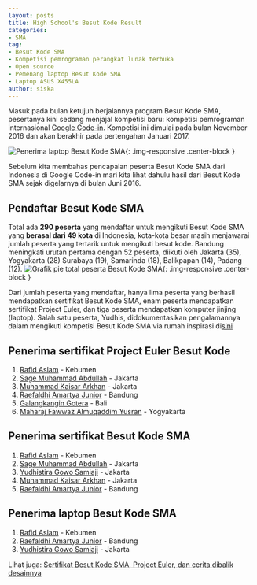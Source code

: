 ```yaml
---
layout: posts
title: High School's Besut Kode Result
categories:
- SMA
tag:
- Besut Kode SMA
- Kompetisi pemrograman perangkat lunak terbuka
- Open source
- Pemenang laptop Besut Kode SMA
- Laptop ASUS X455LA
author: siska
---
```


Masuk pada bulan ketujuh berjalannya program Besut Kode SMA, pesertanya kini sedang menjajal kompetisi baru: 
kompetisi pemrograman internasional [Google Code-in](https://developers.google.com/open-source/gci/). Kompetisi ini dimulai pada bulan November 2016 dan akan berakhir pada pertengahan Januari 2017. 

![Penerima laptop Besut Kode SMA](http://wikimedia-id.github.io/besutkode/img/blog/Penerima%20Laptop%20Besut%20Kode%20SMA.png "Penerima laptop Besut Kode SMA"){: .img-responsive .center-block }

Sebelum kita membahas pencapaian peserta Besut Kode SMA dari Indonesia di Google Code-in mari kita lihat dahulu hasil dari Besut Kode SMA sejak digelarnya di bulan Juni 2016. 

## Pendaftar Besut Kode SMA
Total ada **290 peserta** yang mendaftar untuk mengikuti Besut Kode SMA yang **berasal dari 49 kota** di Indonesia, kota-kota besar masih menjawarai jumlah peserta yang tertarik untuk mengikuti besut kode. Bandung meningkati urutan pertama dengan 52 peserta, diikuti oleh Jakarta (35), Yogyakarta (28)
Surabaya (19), Samarinda (18), Balikpapan (14), Padang (12). 
![Grafik pie total peserta Besut Kode SMA](http://wikimedia-id.github.io/besutkode/img/blog/Chart%20Peserta%20Besut%20Kode%20SMA.png "Total Peserta BEsut Kode SMA dalam grafik"){: .img-responsive .center-block } 

Dari jumlah peserta yang mendaftar, hanya lima peserta yang berhasil mendapatkan sertifikat Besut Kode SMA, enam peserta mendapatkan sertifikat Project Euler, dan tiga peserta mendapatkan komputer jinjing (laptop). Salah satu peserta, Yudhis, didokumentasikan pengalamannya dalam mengikuti kompetisi Besut Kode SMA via rumah inspirasi di[sini](http://rumahinspirasi.com/yudhis-menang-kompetisi-pemrograman-besut-kode-2016/)  

## Penerima sertifikat Project Euler Besut Kode
1. [Rafid Aslam](https://github.com/rafidaslam) - Kebumen
2. [Sage Muhammad Abdullah](https://github.com/laymonage) - Jakarta
3. [Muhammad Kaisar Arkhan](https://github.com/yukiisbored) - Jakarta
4. [Raefaldhi Amartya Junior](https://github.com/raefaldhia) - Bandung
5. [Galangkangin Gotera](https://github.com/thegalang) - Bali
6. [Maharaj Fawwaz Almuqaddim Yusran](https://github.com/Magicpotatoes2) - Yogyakarta

## Penerima sertifikat Besut Kode SMA
1. [Rafid Aslam](https://github.com/rafidaslam) - Kebumen
2. [Sage Muhammad Abdullah](https://github.com/laymonage) - Jakarta
3. [Yudhistira Gowo Samiaji](https://github.com/SacredWKnight) - Jakarta
4. [Muhammad Kaisar Arkhan](https://github.com/yukiisbored) - Jakarta
5. [Raefaldhi Amartya Junior](https://github.com/raefaldhia) - Bandung

## Penerima laptop Besut Kode SMA
1. [Rafid Aslam](https://github.com/rafidaslam) - Kebumen
2. [Raefaldhi Amartya Junior](https://github.com/raefaldhia) - Bandung
3. [Yudhistira Gowo Samiaji](https://github.com/SacredWKnight) - Jakarta

Lihat juga: [Sertifikat Besut Kode SMA, Project Euler, dan cerita dibalik desainnya](https://wikimedia-id.github.io/sma/2017/01/05/SertifikatBesutKodedanCeritaDesain.html)
